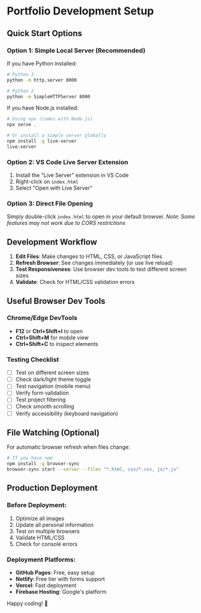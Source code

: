 # Portfolio Development Setup

## Quick Start Options

### Option 1: Simple Local Server (Recommended)
If you have Python installed:
```bash
# Python 3
python -m http.server 8000

# Python 2
python -m SimpleHTTPServer 8000
```

If you have Node.js installed:
```bash
# Using npx (comes with Node.js)
npx serve .

# Or install a simple server globally
npm install -g live-server
live-server
```

### Option 2: VS Code Live Server Extension
1. Install the "Live Server" extension in VS Code
2. Right-click on `index.html`
3. Select "Open with Live Server"

### Option 3: Direct File Opening
Simply double-click `index.html` to open in your default browser.
*Note: Some features may not work due to CORS restrictions*

## Development Workflow

1. **Edit Files**: Make changes to HTML, CSS, or JavaScript files
2. **Refresh Browser**: See changes immediately (or use live reload)
3. **Test Responsiveness**: Use browser dev tools to test different screen sizes
4. **Validate**: Check for HTML/CSS validation errors

## Useful Browser Dev Tools

### Chrome/Edge DevTools
- **F12** or **Ctrl+Shift+I** to open
- **Ctrl+Shift+M** for mobile view
- **Ctrl+Shift+C** to inspect elements

### Testing Checklist
- [ ] Test on different screen sizes
- [ ] Check dark/light theme toggle
- [ ] Test navigation (mobile menu)
- [ ] Verify form validation
- [ ] Test project filtering
- [ ] Check smooth scrolling
- [ ] Verify accessibility (keyboard navigation)

## File Watching (Optional)
For automatic browser refresh when files change:

```bash
# If you have npm
npm install -g browser-sync
browser-sync start --server --files "*.html, css/*.css, js/*.js"
```

## Production Deployment

### Before Deployment:
1. Optimize all images
2. Update all personal information
3. Test on multiple browsers
4. Validate HTML/CSS
5. Check for console errors

### Deployment Platforms:
- **GitHub Pages**: Free, easy setup
- **Netlify**: Free tier with forms support
- **Vercel**: Fast deployment
- **Firebase Hosting**: Google's platform

Happy coding! 🚀
